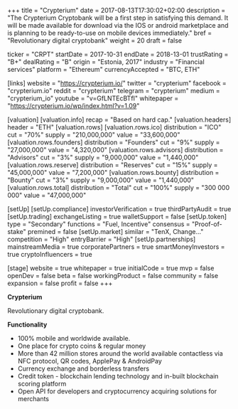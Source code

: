 +++
title = "Crypterium"
date = 2017-08-13T17:30:02+02:00
description = "The Crypterium Cryptobank will be a first step in satisfying this demand. It will be made available for
download via the IOS or android marketplace and is planning to be ready-to-use on mobile devices
immediately."
bref = "Revolutionary digital cryptobank"
weight = 20
draft = false

ticker = "CRPT"
startDate = 2017-10-31
endDate = 2018-13-01
trustRating = "B+"
dealRating = "B"
origin = "Estonia, 2017"
industry = "Financial services"
platform = "Ethereum"
currencyAccepted = "BTC, ETH"

[links]
  website = "https://crypterium.io/"
  twitter = "crypterium"
  facebook = "crypterium.io"
  reddit = "crypterium"
  telegram = "crypterium"
  medium = "crypterium_io"
  youtube = "v=GfLNTEcBTfI"
  whitepaper = "https://crypterium.io/wp/index.html?v=1.09"

[valuation]
  [valuation.info]
    recap = "Based on hard cap."
  [valuation.headers]
    header = "ETH"
  [valuation.rows]
    [valuation.rows.ico]
      distribution = "ICO"
      cut = "70%"
      supply = "210,000,000"
      value = "33,600,000"
    [valuation.rows.founders]
      distribution = "Founders"
      cut = "9%"
      supply = "27,000,000"
      value = "4,320,000"
    [valuation.rows.advisors]
      distribution = "Advisors"
      cut = "3%"
      supply = "9,000,000"
      value = "1,440,000"
    [valuation.rows.reserve]
      distribution = "Reserves"
      cut = "15%"
      supply = "45,000,000"
      value = "7,200,000"
    [valuation.rows.bounty]
      distribution = "Bounty"
      cut = "3%"
      supply = "9,000,000"
      value = "1,440,000"
    [valuation.rows.total]
      distribution = "Total"
      cut = "100%"
      supply = "300 000 000"
      value = "47,000,000"


[setUp]
  [setUp.compliance]
    investorVerification = true
    thirdPartyAudit = true
  [setUp.trading]
    exchangeListing = true
    walletSupport = false
  [setUp.token]
    type = "Secondary"
    functions = "Fuel, Incentive"
    consensus = "Proof-of-stake"
    premined = false
  [setUp.market]
    similar = "TenX, Change..."
    competition = "High"
    entryBarrier = "High"
  [setUp.partnerships]
    mainstreamMedia = true
    corporatePartners = true
    smartMoneyInvestors = true
    cryptoInfluencers = true

[stage]
  website = true
  whitepaper = true
  initialCode = true
  mvp = false
  openDev = false
  beta = false
  workingProduct = false
  community = false
  expansion = false
  profit = false
+++

**Crypterium**

Revolutionary digital cryptobank.

**Functionality**
 
- 100% mobile and worldwide available.
- One place for crypto coins & regular money 
- More than 42 million stores around the world available contactless via NFC protocol, QR codes, ApplePay & AndroidPay
- Currency exchange and borderless transfers
- Credit token - blockchain lending technology and in-built blockchain scoring platform
- Open API for developers and сryptocurrency acquiring solutions for merchants
